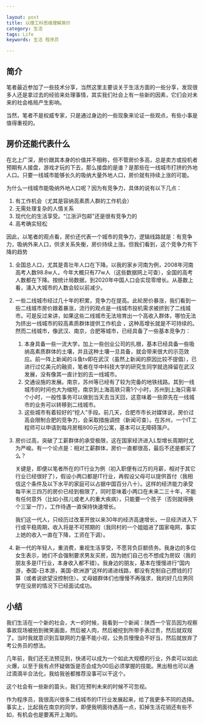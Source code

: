 ```yaml
---

layout: post
title: 以理工科思维理解房价
category: 生活
tags: Life
keywords: 生活 程序员

---
```


## 简介

笔者最近参加了一些技术分享，当然这里主要谈关于生活方面的一些分享，发现很多人还是拿过去的经验来处理事情，其实我们社会上有一些新的因素，它们会对未来的社会格局产生影响。

当然，笔者不是权威专家，只是通过身边的一些现象来论证一些观点，有些小事是值得重视的。

## 房价还能代表什么

在北上广深，房价跟其本身的价值并不相称，但不管房价多高，总是卖方或投机者预期有人接盘，游戏才玩的下去，那么接盘的是谁？是那些在一线城市打拼的外地人口。只要一线城市能够长久的吸纳大量外地人口，房价就有持续上涨的可能。

为什么一线城市能吸纳外地人口呢？因为有竞争力，具体的说有以下几点：

1. 有工作机会（尤其是容纳高素质人群的工作机会）
2. 无需处理复杂的人情关系
3. 现代化的生活享受。“江浙沪包邮”还是很有竞争力的
4. 高考确实轻松

因此，以笔者的观点看，房价还代表一个城市的竞争力，逻辑线路就是：有竞争力，吸纳外来人口，供求关系失衡，房价持续上涨。但我们看到，这个竞争力有下降的趋势

1. 全国总人口，尤其是青壮年人口在下降。以我的家乡河南为例，2008年河南高考人数98.8w人，今年大概只有77w人（这些数据网上可查），全国的高考人数都在下降。按统计局数据，到2020年中国人口会实现零增长。从基数上看，涌入大城市的人数会较以前减少。
2. 一些二线城市经过几十年的积累，竞争力在提高。此轮房价暴涨，我们看到一些二线城市房价跟着暴涨，流行的观点是一线城市投机需求被挤到了二线城市。可是反过来讲，如果这些二线城市无法培育出一个高收入群体，哪怕无法为挤出一线城市的较高素质群体提供工作机会 ，这种高增长就是不可持续的。然而二线城市，像武汉、南京，合肥等城市，已经具备了一些基本竞争力：

    1. 本身具备一些一流大学，加上一些创业公司的扎根，基本已经具备一些吸纳高素质群体的土壤，并且这种土壤一旦具备，就会带来很大的示范效应。前一阵上新闻的斗鱼tv即在武汉（虽然上新闻的原因比较不提倡），已进行过亿美元的融资，笔者在华中科技大学的研究生同学就选择留在武汉发展，没有像其一直计划的去一线城市。
    2. 交通设施的发展。南京，苏州等已经有了较为完备的地铁线路。其到一线城市的时间也大为缩短，南京到上海高铁只需1个小时，苏州到上海只需半个小时，一般性事务可以做到当天去当天回，这意味着一些原先在一线城市的业务可以转移到二线城市。
    3. 这些城市有着较好的“挖人”手段。前几天，合肥市市长对媒体说，房价过高会限制合肥的竞争力，会采取措施调控（新闻可查）。在苏州，一个IT工程师可以申请到每月房租800元的公寓，基本可以无障碍落户。


3. 房价过高，突破了工薪群体的承受极限，这在国家经济进入L型增长周期时尤为严峻。有一个论点是：相对工薪群体，房价一直都很高，最后不还是都买了么？

    关键是，即便以笔者所在的IT行业为例（初入职便有过万的月薪，相对于其它行业已经很好了），假设小两口都是IT行业，再假设父母可以提供首付（我相信这个条件及以下水平的家庭可以占据中国百分八十）。这样的经济能力承受每平米三四万的房价已经到极限了，同时意味着小两口在未来二三十年，不能有任何意外（比如小孩儿或老人的重大疾病），只能要一个孩子（否则就得换个三室一厅），工作待遇一直保持快速增长。
    
    我们这一代人，只经历过改革开放以来30年的经济高速增长，一旦经济进入下行或平稳周期，收入将是不可预期的（我同村的一个姐姐进了国家电网，事实上她的收入一直在下降，工资在下调）。
4. 新一代的年轻人，重消费，重视生活享受，不愿背负巨额债务。我身边的多位女生表示，她们不会强制要求男友买房，因为她们自己也不想成为房奴（我的朋友多是IT行业，本身收入都不错）。我身边的朋友，基本在慢慢进行“国内游，泰国-日本游，美国-欧洲游”这样的递进线路，都没有克制自己攒钱的打算（或者说欲望没控制住）。丈母娘群体们也慢慢不再强求，我的好几位男同学在没房的情况下已经面试成功。

## 小结

我们生活在一个新的社会，大一的时候，我看到一个新闻：陕西一个官员因为视察事故现场被拍到微笑画面，然后被人肉，然后被挖到所带手表过贵，然后就双规了。当时我就意识到互联网的力量不能小视，公务员慢慢会不好当，然后就放弃了考公务员的想法。

几年前，我们还无法预见到，快递可以成为一个如此大规模的行业，外卖可以如此火爆，以至于我有点怀疑做饭是否会成为00后必须掌握的技能。黑出租也可以通过滴滴半合法化，我给我爸都推荐没事可以干这个。

这个社会有一些新的苗头，我们在预判未来的时候不可忽视。

作为程序员，我很高兴很多二线城市的IT行业发展起来，给了我更多不同的选择。事实上，比起我在南京的同学，即便我明面待遇高一点，扣掉生活花销还有些不如，有机会也是要离开上海的。